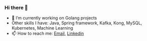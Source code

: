 ### Hi there 👋
- 🔭 I’m currently working on Golang projects
- Other skills I have: Java, Spring framework, Kafka, Kong, MySQL, Kubernetes, Machine Learning
- 📫 How to reach me: [Email](mailto:trong.buiquoc@gmai.com), [Linkedin](www.linkedin.com/in/trongbq)

<!--
**trongbq/trongbq** is a ✨ _special_ ✨ repository because its `README.md` (this file) appears on your GitHub profile.

Here are some ideas to get you started:

- 🔭 I’m currently working on ...
- 🌱 I’m currently learning ...
- 👯 I’m looking to collaborate on ...
- 🤔 I’m looking for help with ...
- 💬 Ask me about ...
- 📫 How to reach me: ...
- 😄 Pronouns: ...
- ⚡ Fun fact: ...
-->

